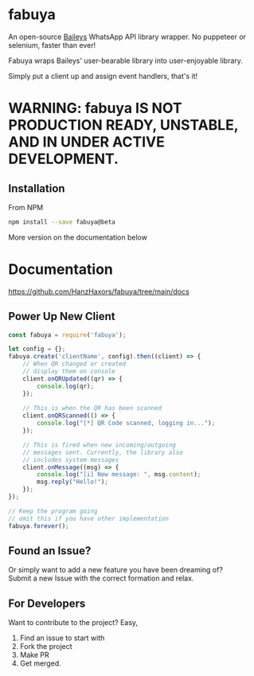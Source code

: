 # fabuya
An open-source [Baileys](https://github.com/adiwajshing/Baileys) WhatsApp API library wrapper. No puppeteer or selenium, faster than ever!

Fabuya wraps Baileys' user-bearable library into user-enjoyable library.

Simply put a client up and assign event handlers, that's it!

# WARNING: fabuya IS NOT PRODUCTION READY, UNSTABLE, AND IN UNDER ACTIVE DEVELOPMENT.

## Installation
From NPM
```sh
npm install --save fabuya@beta
```
More version on the documentation below

# Documentation
https://github.com/HanzHaxors/fabuya/tree/main/docs

## Power Up New Client
```js
const fabuya = require('fabuya');

let config = {};
fabuya.create('clientName', config).then((client) => {
	// When QR changed or created
	// display them on console
	client.onQRUpdated((qr) => {
		console.log(qr);
	});
	
	// This is when the QR has been scanned
	client.onQRScanned(() => {
		console.log("[*] QR Code scanned, logging in...");
	});

	// This is fired when new incoming/outgoing
	// messages sent. Currently, the library also
	// includes system messages
	client.onMessage((msg) => {
		console.log("[i] New message: ", msg.content);
		msg.reply("Hello!");
	});
});

// Keep the program going
// omit this if you have other implementation
fabuya.forever();
```

## Found an Issue?
Or simply want to add a new feature you have been dreaming of?<br>
Submit a new Issue with the correct formation and relax.

## For Developers
Want to contribute to the project? Easy,
1. Find an issue to start with
2. Fork the project
3. Make PR
4. Get merged.
